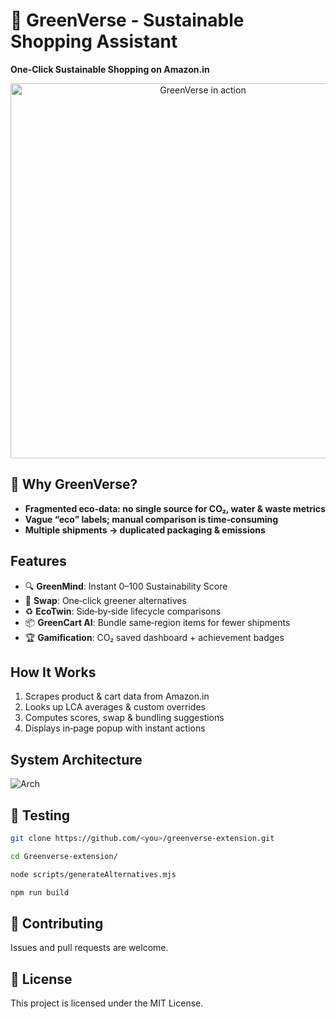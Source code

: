 # 🌿 GreenVerse - Sustainable Shopping Assistant
**One‑Click Sustainable Shopping on Amazon.in**


<p align="center">
  <img src="./assets/demo.gif" alt="GreenVerse in action" width="600"/>
</p>

## 🌱 Why GreenVerse?
- **Fragmented eco‑data: no single source for CO₂, water & waste metrics**
- **Vague “eco” labels; manual comparison is time‑consuming**
- **Multiple shipments → duplicated packaging & emissions**


## Features
- 🔍 **GreenMind**: Instant 0–100 Sustainability Score
- 🔄 **Swap**: One‑click greener alternatives
- ♻️ **EcoTwin**: Side‑by‑side lifecycle comparisons
- 📦 **GreenCart AI**: Bundle same‑region items for fewer shipments
- 🏆 **Gamification**: CO₂ saved dashboard + achievement badges  


## How It Works

1. Scrapes product & cart data from Amazon.in
2. Looks up LCA averages & custom overrides
3. Computes scores, swap & bundling suggestions
4.  Displays in‑page popup with instant actions



## System Architecture
![Arch](Arch.png)


## 🧪 Testing 
```bash
git clone https://github.com/<you>/greenverse-extension.git
```
```bash
cd Greenverse-extension/
```
```bash
node scripts/generateAlternatives.mjs
```
```bash
npm run build
```




## 🤝 Contributing
Issues and pull requests are welcome.

## 📄 License
This project is licensed under the MIT License.


